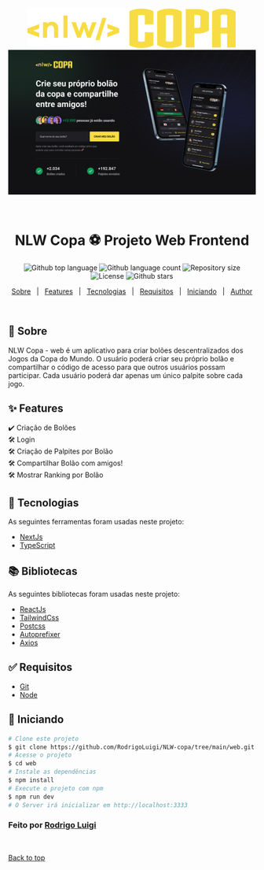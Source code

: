 <div align="center" id="top"> 
  <img src="https://github.com/RodrigoLuigi/NLW-Copa/blob/main/web/src/assets/logo.svg" alt="NLW COPA" />
  <img src="https://github.com/RodrigoLuigi/NLW-Copa/blob/main/web/public/web.png" alt="NLW COPA" />

  &#xa0;

</div>

<h1 align="center">NLW Copa ⚽️ Projeto Web Frontend </h1>

<p align="center">
  <img alt="Github top language" src="https://img.shields.io/github/languages
  /RodrigoLuigi/NLW-Copa/tree/main/web?color=56BEB8">
  <img alt="Github language count" src="https://img.shields.io/github/languages/count/RodrigoLuigi/NLW-Copa/tree/main/web?color=56BEB8">
  <img alt="Repository size" src="https://img.shields.io/github/repo-size/RodrigoLuigi/NLW-Copa/tree/main/web?color=56BEB8">
  <img alt="License" src="https://img.shields.io/github/license/gi-carnaval/frontend-nlw-copa?color=56BEB8">
  <img alt="Github stars" src="https://img.shields.io/github/stars/RodrigoLuigi/NLW-Copa/tree/main/web?color=56BEB8" />
</p>

<p align="center">
  <a href="#dart-sobre">Sobre</a> &#xa0; | &#xa0; 
  <a href="#sparkles-features">Features</a> &#xa0; | &#xa0;
  <a href="#rocket-tecnologias">Tecnologias</a> &#xa0; | &#xa0;
  <a href="#white_check_mark-requisitos">Requisitos</a> &#xa0; | &#xa0;
  <a href="#checkered_flag-iniciando">Iniciando</a> &#xa0; | &#xa0;
  <!--<a href="#memo-licença">Licença</a> &#xa0; | &#xa0;-->
  <a href="https://github.com/gi-carnaval" target="_blank">Author</a>
</p>

<br>

## :book: Sobre ##

NLW Copa - web é um aplicativo para criar bolões descentralizados dos Jogos da Copa do Mundo. O usuário poderá criar seu próprio bolão e compartilhar o código de acesso para que outros usuários possam participar. Cada usuário poderá dar apenas um único palpite sobre cada jogo.

## :sparkles: Features ##

:heavy_check_mark: Criação de Bolões\
:hammer_and_wrench: Login\
:hammer_and_wrench: Criação de Palpites por Bolão\
:hammer_and_wrench: Compartilhar Bolão com amigos!\
:hammer_and_wrench: Mostrar Ranking por Bolão

## :rocket: Tecnologias ##

As seguintes ferramentas foram usadas neste projeto:

- [NextJs](https://nextjs.org/)
- [TypeScript](https://www.typescriptlang.org/)

## 📚️ Bibliotecas ##

As seguintes bibliotecas foram usadas neste projeto:

- [ReactJs]()
- [TailwindCss]()
- [Postcss]()
- [Autoprefixer]()
- [Axios]()

## :white_check_mark: Requisitos ##

- [Git](https://git-scm.com) 
- [Node](https://nodejs.org/en/)

## :checkered_flag: Iniciando ##

```bash
# Clone este projeto
$ git clone https://github.com/RodrigoLuigi/NLW-copa/tree/main/web.git
# Acesse o projeto
$ cd web
# Instale as dependências
$ npm install
# Execute o projeto com npm
$ npm run dev
# O Server irá inicializar em http://localhost:3333
```
### Feito por <a href="https://github.com/RodrigoLuigi" target="_blank">Rodrigo Luigi</a>

&#xa0;

<a href="#top">Back to top</a>
